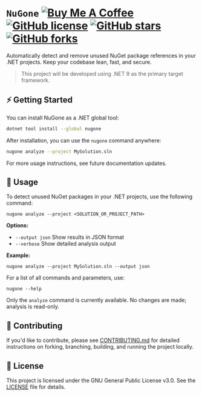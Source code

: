 # `NuGone` [![Buy Me A Coffee](https://img.shields.io/badge/Buy%20Me%20a%20Coffee-ffdd00?&logo=buy-me-a-coffee&logoColor=black)](https://ahmetcetinkaya.me/donate) [![GitHub license](https://img.shields.io/github/license/ahmet-cetinkaya/nugone)](https://github.com/ahmet-cetinkaya/nugone/blob/main/LICENSE) [![GitHub stars](https://img.shields.io/github/stars/ahmet-cetinkaya/nugone?style=social)](https://github.com/ahmet-cetinkaya/nugone/stargazers) [![GitHub forks](https://img.shields.io/github/forks/ahmet-cetinkaya/nugone?style=social)](https://github.com/ahmet-cetinkaya/nugone/network/members)

Automatically detect and remove unused NuGet package references in your .NET projects. Keep your codebase lean, fast, and secure.

> This project will be developed using .NET 9 as the primary target framework.

## ⚡ Getting Started

You can install NuGone as a .NET global tool:

```bash
dotnet tool install --global nugone
```

After installation, you can use the `nugone` command anywhere:

```bash
nugone analyze --project MySolution.sln
```

For more usage instructions, see future documentation updates.

## 🚀 Usage

To detect unused NuGet packages in your .NET projects, use the following command:

```
nugone analyze --project <SOLUTION_OR_PROJECT_PATH>
```

**Options:**
- `--output json`   Show results in JSON format
- `--verbose`       Show detailed analysis output

**Example:**
```
nugone analyze --project MySolution.sln --output json
```

For a list of all commands and parameters, use:
```
nugone --help
```

Only the `analyze` command is currently available. No changes are made; analysis is read-only.

## 🤝 Contributing

If you'd like to contribute, please see [CONTRIBUTING.md](CONTRIBUTING.md) for detailed instructions on forking, branching, building, and running the project locally.

## 📄 License

This project is licensed under the GNU General Public License v3.0. See the [LICENSE](https://github.com/ahmet-cetinkaya/nugone/blob/main/LICENSE) file for details.
